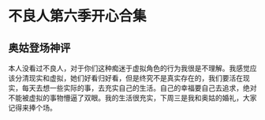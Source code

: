 # 不良人第六季开心合集

## 奥姑登场神评

本人没看过不良人，对于你们这种痴迷于虚拟角色的行为我很是不理解。我感觉应该分清现实和虚拟，她们好看归好看，但是终究不是真实存在的，我们要活在现实，每天去想一些实际的事，去充实自己的生活。自己的幸福要自己去追求，绝对不能被虚拟的事物懵逼了双眼。我的生活很充实，下周三是我和奥姑的婚礼，大家记得来捧个场。